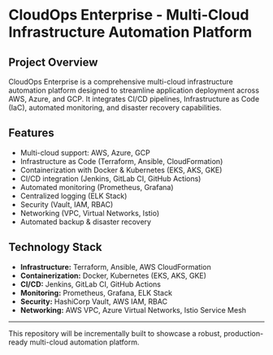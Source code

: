 # CloudOps Enterprise - Multi-Cloud Infrastructure Automation Platform

## Project Overview
CloudOps Enterprise is a comprehensive multi-cloud infrastructure automation platform designed to streamline application deployment across AWS, Azure, and GCP. It integrates CI/CD pipelines, Infrastructure as Code (IaC), automated monitoring, and disaster recovery capabilities.

## Features
- Multi-cloud support: AWS, Azure, GCP
- Infrastructure as Code (Terraform, Ansible, CloudFormation)
- Containerization with Docker & Kubernetes (EKS, AKS, GKE)
- CI/CD integration (Jenkins, GitLab CI, GitHub Actions)
- Automated monitoring (Prometheus, Grafana)
- Centralized logging (ELK Stack)
- Security (Vault, IAM, RBAC)
- Networking (VPC, Virtual Networks, Istio)
- Automated backup & disaster recovery

## Technology Stack
- **Infrastructure:** Terraform, Ansible, AWS CloudFormation
- **Containerization:** Docker, Kubernetes (EKS, AKS, GKE)
- **CI/CD:** Jenkins, GitLab CI, GitHub Actions
- **Monitoring:** Prometheus, Grafana, ELK Stack
- **Security:** HashiCorp Vault, AWS IAM, RBAC
- **Networking:** AWS VPC, Azure Virtual Networks, Istio Service Mesh

---

This repository will be incrementally built to showcase a robust, production-ready multi-cloud automation platform. 